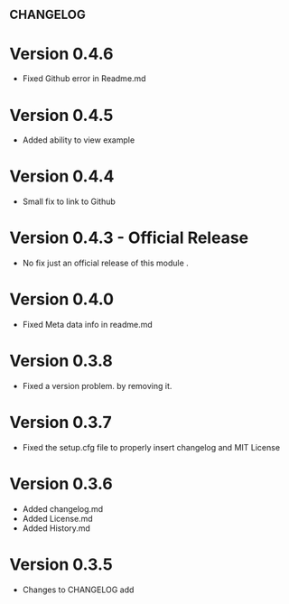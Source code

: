 ## CHANGELOG
# Version 0.4.6
+ Fixed Github error in Readme.md

# Version 0.4.5
- Added ability to view example

# Version 0.4.4
- Small fix to link to Github

# Version 0.4.3 - Official Release

- No fix just an official release of this module .

# Version 0.4.0

- Fixed Meta data info in readme.md

# Version 0.3.8

- Fixed a version problem. by removing it.

# Version 0.3.7

- Fixed the setup.cfg file to properly insert changelog and MIT License

# Version 0.3.6

- Added changelog.md
- Added License.md
- Added History.md

# Version 0.3.5

- Changes to CHANGELOG add
